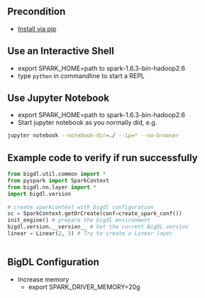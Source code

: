 ## **Precondition**

* [Install via pip](install-from-pip.md)

## **Use an Interactive Shell**
 * export SPARK_HOME=path to spark-1.6.3-bin-hadoop2.6 
 * type `python` in commandline to start a REPL

## **Use Jupyter Notebook**
 * export SPARK_HOME=path to spark-1.6.3-bin-hadoop2.6 
 * Start jupyter notebook as you normally did, e.g.
 ```bash
 jupyter notebook --notebook-dir=./ --ip=* --no-browser
 ```


<a name="code.verification"></a>
## Example code to verify if run successfully ##
```python
from bigdl.util.common import *
from pyspark import SparkContext
from bigdl.nn.layer import *
import bigdl.version
 
# create sparkcontext with bigdl configuration
sc = SparkContext.getOrCreate(conf=create_spark_conf()) 
init_engine() # prepare the bigdl environment 
bigdl.version.__version__ # Get the current BigDL version
linear = Linear(2, 3) # Try to create a Linear layer
 
```

## BigDL Configuration
- Increase memory
  - export SPARK_DRIVER_MEMORY=20g



